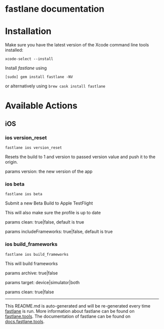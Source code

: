 fastlane documentation
================
# Installation

Make sure you have the latest version of the Xcode command line tools installed:

```
xcode-select --install
```

Install _fastlane_ using
```
[sudo] gem install fastlane -NV
```
or alternatively using `brew cask install fastlane`

# Available Actions
## iOS
### ios version_reset
```
fastlane ios version_reset
```
Resets the build to 1 and version to passed version value and push it to the origin.

params version: the new version of the app
### ios beta
```
fastlane ios beta
```
Submit a new Beta Build to Apple TestFlight

This will also make sure the profile is up to date

params clean: true|false, default is true

params includeFrameworks: true|false, default is true
### ios build_frameworks
```
fastlane ios build_frameworks
```
This will build frameworks

params archive: true|false

params target: device|simulator|both

params clean: true|false

----

This README.md is auto-generated and will be re-generated every time [fastlane](https://fastlane.tools) is run.
More information about fastlane can be found on [fastlane.tools](https://fastlane.tools).
The documentation of fastlane can be found on [docs.fastlane.tools](https://docs.fastlane.tools).
